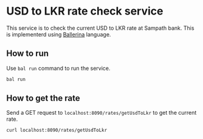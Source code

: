 # USD to LKR rate check service

This service is to check the current USD to LKR rate at Sampath bank. This is implementerd using [Ballerina](https://ballerina.io/) language.

## How to run
Use `bal run` command to run the service. 

```bash
bal run
```

## How to get the rate
Send a GET request to `localhost:8090/rates/getUsdToLkr` to get the current rate.

```bash
curl localhost:8090/rates/getUsdToLkr
```
